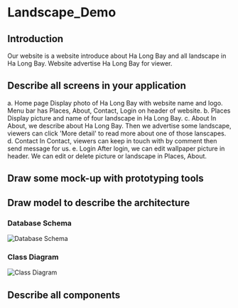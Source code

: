 # Landscape_Demo 
## Introduction
Our website is a website introduce about Ha Long Bay and all landscape in Ha Long Bay. Website advertise Ha Long Bay for viewer.

## Describe all screens in your application
  a. Home page
  Display photo of Ha Long Bay with website name and logo. Menu bar has Places, About, Contact, Login on header of website.
  b. Places
  Display picture and name of four landscape in Ha Long Bay.
  c. About
  In About, we describe about Ha Long Bay. Then we advertise some landscape, viewers can click 'More detail' to read more about one of those lanscapes.
  d. Contact
  In Contact, viewers can keep in touch with by comment then send message for us.
  e. Login
  After login, we can edit wallpaper picture in header. We can edit or delete picture or landscape in Places, About.
## Draw some mock-up with prototyping tools
## Draw model to describe the architecture

  ### Database Schema
![Database Schema](https://user-images.githubusercontent.com/73147362/160984256-a90c0f6e-9cc2-43da-90fc-97d07461f027.png)
  ### Class Diagram
![Class Diagram](https://user-images.githubusercontent.com/73147362/160984594-47f8cb37-afe4-4be1-9ed1-a3b2ee4adf2b.png)

## Describe all components
